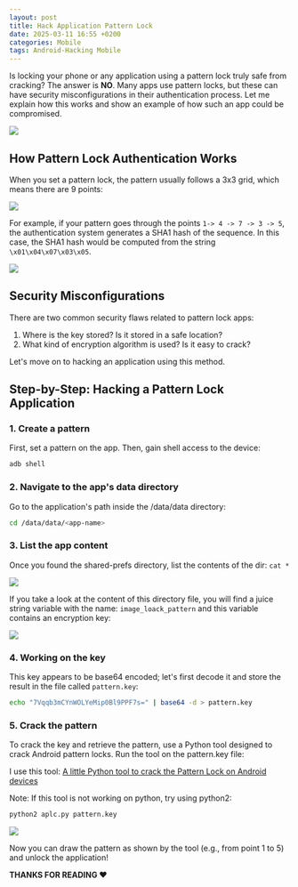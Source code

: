 ```yaml
---
layout: post
title: Hack Application Pattern Lock
date: 2025-03-11 16:55 +0200
categories: Mobile 
tags: Android-Hacking Mobile
---
```


Is locking your phone or any application using a pattern lock truly safe from cracking?
The answer is **NO**. Many apps use pattern locks, but these can have security misconfigurations in their authentication process. Let me explain how this works and show an example of how such an app could be compromised.

![](https://miro.medium.com/v2/resize:fit:640/format:webp/1*-TrGw6ODvmp0ODcncu4GmQ.png)

## How Pattern Lock Authentication Works

When you set a pattern lock, the pattern usually follows a 3x3 grid, which means there are 9 points:

![](https://miro.medium.com/v2/resize:fit:560/format:webp/1*5Lw489va3TPp9KARlGJ2Og.png)

For example, if your pattern goes through the points `1-> 4 -> 7 -> 3 -> 5`, the authentication system generates a SHA1 hash of the sequence. In this case, the SHA1 hash would be computed from the string `\x01\x04\x07\x03\x05`.

![](https://miro.medium.com/v2/resize:fit:640/format:webp/1*dHai5WTc-g6GDD5VWVx30w.png)

## Security Misconfigurations

There are two common security flaws related to pattern lock apps:

1. Where is the key stored? Is it stored in a safe location?
2. What kind of encryption algorithm is used? Is it easy to crack?

Let's move on to hacking an application using this method.

## Step-by-Step: Hacking a Pattern Lock Application

### 1. Create a pattern

First, set a pattern on the app. Then, gain shell access to the device: 
```bash
adb shell
```
### 2. Navigate to the app's data directory

Go to the application's path inside the /data/data directory: 
```bash
cd /data/data/<app-name>
```
### 3. List the app content

Once you found the shared-prefs directory, list the contents of the dir: `cat *`

![](https://miro.medium.com/v2/resize:fit:1100/format:webp/1*vCGyfdn3P-CcEGE-sWZq8A.png)

If you take a look at the content of this directory file, you will find a juice string variable with the name: `image_loack_pattern` and this variable contains an encryption key:

![](https://miro.medium.com/v2/resize:fit:1100/format:webp/1*_2F64jmkxiPgHjX71RSrYw.png)

### 4. Working on the key

This key appears to be base64 encoded; let's first decode it and store the result in the file called `pattern.key`: 
```bash
echo "7Vqqb3mCYnWOLYeMip0Bl9PPF7s=" | base64 -d > pattern.key
```
### 5. Crack the pattern

To crack the key and retrieve the pattern, use a Python tool designed to crack Android pattern locks. Run the tool on the pattern.key file:

I use this tool: [A little Python tool to crack the Pattern Lock on Android devices](https://github.com/sch3m4/androidpatternlock)

Note: If this tool is not working on python, try using python2: 
```bash
python2 aplc.py pattern.key
```

![](https://miro.medium.com/v2/resize:fit:640/format:webp/1*DtFzZG0u0OXbkG5eLng09g.png)

Now you can draw the pattern as shown by the tool (e.g., from point 1 to 5) and unlock the application!

**THANKS FOR READING ❤️**
